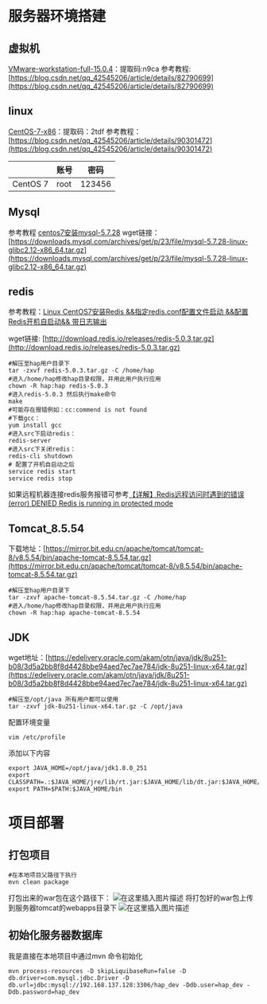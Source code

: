 # 服务器环境搭建

## 虚拟机

 [VMware-workstation-full-15.0.4](https://pan.baidu.com/s/1-UGJUrphYvK9qw81kmk8VQ)：提取码:n9ca
参考教程:[https://blog.csdn.net/qq_42545206/article/details/82790699](https://blog.csdn.net/qq_42545206/article/details/82790699)

## linux

[CentOS-7-x86](https://pan.baidu.com/s/1wwBZOPU2iLaP9SaH5XGxnw)：提取码：2tdf
参考教程：[https://blog.csdn.net/qq_42545206/article/details/90301472](https://blog.csdn.net/qq_42545206/article/details/90301472)

|          | 账号 | 密码   |
| -------- | ---- | ------ |
| CentOS 7 | root | 123456 |

## Mysql

参考教程
[centos7安装mysql-5.7.28](https://www.cnblogs.com/qixing/p/12271499.html)
wget链接：[https://downloads.mysql.com/archives/get/p/23/file/mysql-5.7.28-linux-glibc2.12-x86_64.tar.gz](https://downloads.mysql.com/archives/get/p/23/file/mysql-5.7.28-linux-glibc2.12-x86_64.tar.gz)

## redis

参考教程：[Linux CentOS7安装Redis &&指定redis.conf配置文件启动 &&配置Redis开机自启动&& 带日志输出](https://blog.csdn.net/ai_64/article/details/101042895?depth_1-utm_source=distribute.pc_relevant.none-task-blog-BlogCommendFromBaidu-1&utm_source=distribute.pc_relevant.none-task-blog-BlogCommendFromBaidu-1)

wget链接: [http://download.redis.io/releases/redis-5.0.3.tar.gz](http://download.redis.io/releases/redis-5.0.3.tar.gz)

```shell
#解压至hap用户目录下
tar -zxvf redis-5.0.3.tar.gz -C /home/hap
#进入/home/hap修改hap目录权限，并用此用户执行应用
chown -R hap:hap redis-5.0.3
#进入redis-5.0.3 然后执行make命令
make
#可能存在报错例如：cc:commend is not found 
#下载gcc：
yum install gcc
#进入src下启动redis：
redis-server
#进入src下关闭redis：
redis-cli shutdown
# 配置了开机自启动之后
service redis start
service redis stop
```

如果远程机器连接redis服务报错可参考[【详解】Redis远程访问时遇到的错误 (error) DENIED Redis is running in protected mode](https://blog.csdn.net/michaelehome/article/details/79513002)

##  Tomcat_8.5.54 

下载地址：[https://mirror.bit.edu.cn/apache/tomcat/tomcat-8/v8.5.54/bin/apache-tomcat-8.5.54.tar.gz](https://mirror.bit.edu.cn/apache/tomcat/tomcat-8/v8.5.54/bin/apache-tomcat-8.5.54.tar.gz)

```shell
#解压至hap用户目录下
tar -zxvf apache-tomcat-8.5.54.tar.gz -C /home/hap
#进入/home/hap修改hap目录权限，并用此用户执行应用
chown -R hap:hap apache-tomcat-8.5.54
```

## JDK

wget地址：[https://edelivery.oracle.com/akam/otn/java/jdk/8u251-b08/3d5a2bb8f8d4428bbe94aed7ec7ae784/jdk-8u251-linux-x64.tar.gz](https://edelivery.oracle.com/akam/otn/java/jdk/8u251-b08/3d5a2bb8f8d4428bbe94aed7ec7ae784/jdk-8u251-linux-x64.tar.gz)

```shell
#解压至/opt/java 所有用户都可以使用
tar -zxvf jdk-8u251-linux-x64.tar.gz -C /opt/java

```

配置环境变量

```shell
vim /etc/profile
```

添加以下内容

```
export JAVA_HOME=/opt/java/jdk1.8.0_251
export CLASSPATH=.:$JAVA_HOME/jre/lib/rt.jar:$JAVA_HOME/lib/dt.jar:$JAVA_HOME/lib/tools.jar
export PATH=$PATH:$JAVA_HOME/bin
```

# 项目部署

## 打包项目

```shell
#在本地项目父路径下执行
mvn clean package
```

打包出来的war包在这个路径下：
![在这里插入图片描述](https://img-blog.csdnimg.cn/20200421175714991.png?x-oss-process=image/watermark,type_ZmFuZ3poZW5naGVpdGk,shadow_10,text_aHR0cHM6Ly9ibG9nLmNzZG4ubmV0L3FxXzIzMTQ2MzY3,size_16,color_FFFFFF,t_70)
将打包好的war包上传到服务器tomcat的webapps目录下
![在这里插入图片描述](https://img-blog.csdnimg.cn/20200421175804506.png?x-oss-process=image/watermark,type_ZmFuZ3poZW5naGVpdGk,shadow_10,text_aHR0cHM6Ly9ibG9nLmNzZG4ubmV0L3FxXzIzMTQ2MzY3,size_16,color_FFFFFF,t_70)

## 初始化服务器数据库

我是直接在本地项目中通过mvn 命令初始化

```shell
mvn process-resources -D skipLiquibaseRun=false -D db.driver=com.mysql.jdbc.Driver -D db.url=jdbc:mysql://192.168.137.128:3306/hap_dev -Ddb.user=hap_dev -Ddb.password=hap_dev
```